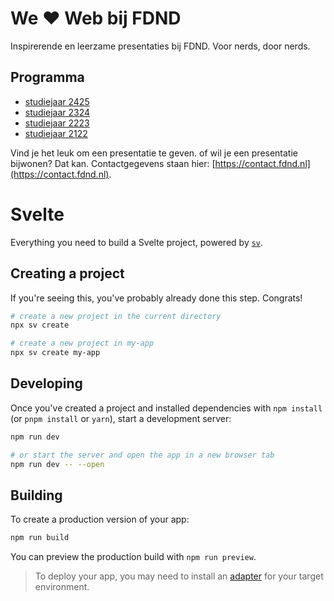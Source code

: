 # We ♥ Web bij FDND

Inspirerende en leerzame presentaties bij FDND. Voor nerds, door nerds.

## Programma

- [studiejaar 2425](2425.md)
- [studiejaar 2324](2324.md)
- [studiejaar 2223](2223.md)
- [studiejaar 2122](2122.md)

Vind je het leuk om een presentatie te geven. of wil je een presentatie bijwonen? Dat kan. Contactgegevens staan hier: [https://contact.fdnd.nl](https://contact.fdnd.nl).



# Svelte

Everything you need to build a Svelte project, powered by [`sv`](https://github.com/sveltejs/cli).

## Creating a project

If you're seeing this, you've probably already done this step. Congrats!

```bash
# create a new project in the current directory
npx sv create

# create a new project in my-app
npx sv create my-app
```

## Developing

Once you've created a project and installed dependencies with `npm install` (or `pnpm install` or `yarn`), start a development server:

```bash
npm run dev

# or start the server and open the app in a new browser tab
npm run dev -- --open
```

## Building

To create a production version of your app:

```bash
npm run build
```

You can preview the production build with `npm run preview`.

> To deploy your app, you may need to install an [adapter](https://svelte.dev/docs/kit/adapters) for your target environment.
